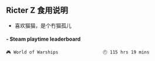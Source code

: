## Ricter Z 食用说明
- 喜欢猫猫，是个冇猫孤儿

<!-- steam-box start -->
#### - Steam playtime leaderboard
```text
🎮 World of Warships                 🕘 115 hrs 19 mins
```
<!-- Powered by https://github.com/YouEclipse/steam-box . -->
<!-- steam-box end -->

